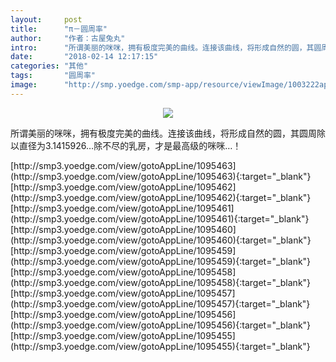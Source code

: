 ```yaml
---
layout:     post
title:      "π－圆周率"
author:     "作者：古屋兔丸"
intro:      "所谓美丽的咪咪，拥有极度完美的曲线。连接该曲线，将形成自然的圆，其圆周除以直径为3.1415926…除不尽的乳房，才是最高级的咪咪…！"
date:       "2018-02-14 12:17:15"
categories: "其他"
tags:       "圆周率"
image:      "http://smp.yoedge.com/smp-app/resource/viewImage/1003222appline.png"
---
```

<div style="text-align: center">
<p><img src="http://smp.yoedge.com/smp-app/resource/viewImage/1003222appline.png"/></p>
</div>
<p class="post-meta">
<span>所谓美丽的咪咪，拥有极度完美的曲线。连接该曲线，将形成自然的圆，其圆周除以直径为3.1415926…除不尽的乳房，才是最高级的咪咪…！</span>
</p>
[http://smp3.yoedge.com/view/gotoAppLine/1095463](http://smp3.yoedge.com/view/gotoAppLine/1095463){:target="_blank"}
[http://smp3.yoedge.com/view/gotoAppLine/1095462](http://smp3.yoedge.com/view/gotoAppLine/1095462){:target="_blank"}
[http://smp3.yoedge.com/view/gotoAppLine/1095461](http://smp3.yoedge.com/view/gotoAppLine/1095461){:target="_blank"}
[http://smp3.yoedge.com/view/gotoAppLine/1095460](http://smp3.yoedge.com/view/gotoAppLine/1095460){:target="_blank"}
[http://smp3.yoedge.com/view/gotoAppLine/1095459](http://smp3.yoedge.com/view/gotoAppLine/1095459){:target="_blank"}
[http://smp3.yoedge.com/view/gotoAppLine/1095458](http://smp3.yoedge.com/view/gotoAppLine/1095458){:target="_blank"}
[http://smp3.yoedge.com/view/gotoAppLine/1095457](http://smp3.yoedge.com/view/gotoAppLine/1095457){:target="_blank"}
[http://smp3.yoedge.com/view/gotoAppLine/1095456](http://smp3.yoedge.com/view/gotoAppLine/1095456){:target="_blank"}
[http://smp3.yoedge.com/view/gotoAppLine/1095455](http://smp3.yoedge.com/view/gotoAppLine/1095455){:target="_blank"}


